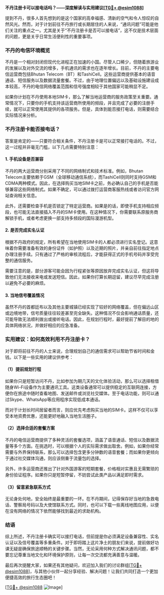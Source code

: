 **不丹注册卡可以接电话吗？——深度解读与实用建议[[TG💪+ @esim1088](https://t.me/s/esim1088)]**

提到不丹，很多人首先想到的是这个国家的高幸福感、清新的空气和令人惊叹的自然风光。然而，对于计划前往不丹旅行或长期居住的人来说，“通讯问题”可能是他们关注的重点之一。尤其是关于“不丹注册卡是否可以接电话”，这不仅是技术层面的问题，更是关乎日常生活便利性的重要事项。

### 不丹的电信环境概览

不丹是一个相对封闭但现代化进程正在加速的小国。尽管人口稀少，但随着旅游业的发展以及对外交流的增多，手机通讯的需求也在逐年增长。目前，不丹的主要电信运营商包括Bhutan Telecom（BT）和TashiCell。这些运营商提供基本的语音通话、短信服务以及数据流量套餐。不过，由于地理位置偏远以及基础设施建设成本较高，不丹的电信网络覆盖范围和信号强度相较于其他国家可能稍显不足。

如果你计划在不丹使用本地SIM卡，那么了解当地运营商的服务政策至关重要。通常情况下，只要你的手机支持该运营商所使用的频段，并且完成了必要的注册手续，就可以正常使用其提供的各项服务。但是，具体到能否接打电话，则需要结合实际情况来分析。

### 不丹注册卡能否接电话？

答案是肯定的——只要符合相关条件，不丹注册卡是可以正常接打电话的。不过，这一过程并非毫无门槛，以下几点需要特别注意：

#### 1. 手机设备是否兼容
不丹的两大运营商分别采用了不同的网络制式和技术标准。例如，Bhutan Telecom主要依赖于GSM（全球移动通信系统），而TashiCell则同时支持GSM和CDMA两种模式。因此，在选择购买当地SIM卡之前，务必确认自己的手机是否能够兼容这些网络制式。如果不确定，可以通过拨打运营商客服热线或者访问官方网站查询相关信息。

此外，还需要检查手机是否锁定了特定运营商。如果是的话，即使手机支持相应频段，也可能无法直接插入不丹的SIM卡使用。在这种情况下，你需要联系原服务商解锁手机，或者考虑更换一部支持多频段的国际漫游机型。

#### 2. 是否完成实名认证
根据不丹政府的规定，所有希望在当地使用SIM卡的人都必须进行实名登记。这意味着你需要准备有效的身份证件（如护照）以及近期的照片，并亲自前往指定地点办理注册手续。只有通过了严格的审核流程后，才能获得正式的手机号码并享受完整的通信服务。

需要注意的是，部分游客可能会因为行程紧张等原因放弃完成实名认证，但这将导致他们无法接收来电或发送短信。因此，如果你打算长期逗留，建议尽早完成注册以避免不必要的麻烦。

#### 3. 当地信号覆盖情况
虽然不丹的首都廷布以及其他主要城镇已经实现了较好的网络覆盖，但在偏远山区或边境地带，信号质量往往较差甚至完全缺失。这种情况不仅会影响通话质量，还可能导致无法顺利拨出或接听电话。因此，在规划行程时，最好提前了解目的地的具体网络状况，并做好相应的应急准备。

### 实用建议：如何高效利用不丹注册卡？

对于即将前往不丹的人士来说，合理规划自己的通信需求可以帮助节省时间和金钱。以下是一些实用的建议供参考：

#### （1）提前规划行程
如果你只是短暂访问不丹，比如参加为期几天的文化体验活动，那么可以选择租借随身Wi-Fi设备作为主要通讯工具。这类设备通常可以提供稳定的互联网连接，方便你在旅途中随时查看地图、发送邮件或浏览社交媒体。至于电话功能，则可以通过Skype、WhatsApp等应用程序实现低成本通话。

而对于计划长时间居留者而言，则应优先考虑购买当地的SIM卡。这样不仅可以享受本地资费优惠，还能更好地融入当地生活圈子。

#### （2）选择合适的套餐方案
不丹的电信运营商提供了多种灵活的套餐选项，涵盖了语音通话、短信以及数据流量等多个方面。在挑选时，可以根据个人的实际需求做出取舍。例如，如果你经常需要与外界保持联系，那么可以选择包含更多分钟数的语音套餐；而如果你更倾向于通过社交媒体沟通，则应该侧重于流量包的选择。

另外，许多运营商还推出了针对外国游客的短期套餐，价格相对实惠且无需繁琐的身份验证程序。如果你只是短暂停留，不妨尝试此类产品以满足即时需求。

#### （3）留意紧急联系方式
无论身处何地，安全始终是最重要的一环。在不丹期间，记得保存好当地的急救电话、警察局号码以及大使馆联系方式。同时，也可以下载一些离线地图应用，以便在没有网络的情况下依然能够找到最近的求助机构。

### 结语

综上所述，不丹注册卡确实可以接打电话，但前提是你必须满足设备兼容性、实名认证以及信号覆盖等多重条件。对于即将踏上这片净土的朋友们来说，提前做好功课无疑是确保旅途顺畅的关键步骤。当然，无论采用何种方式解决通讯问题，都不要忘记尊重当地文化和环境保护原则，让每一次交流都充满善意与温暖。

最后再次提醒大家，如果还有其他疑问，欢迎加入我们的讨论群组[[TG💪+ @esim1088](https://t.me/s/esim1088)]，与其他小伙伴一起分享经验、解决问题！让我们共同打造一个更加便捷高效的旅行生态圈吧！

[[TG💪+ @esim1088](https://t.me/s/esim1088) ![Image](https://i.postimg.cc/4NQfJmqS/Snipaste-2025-05-13-00-14-12.png)]
